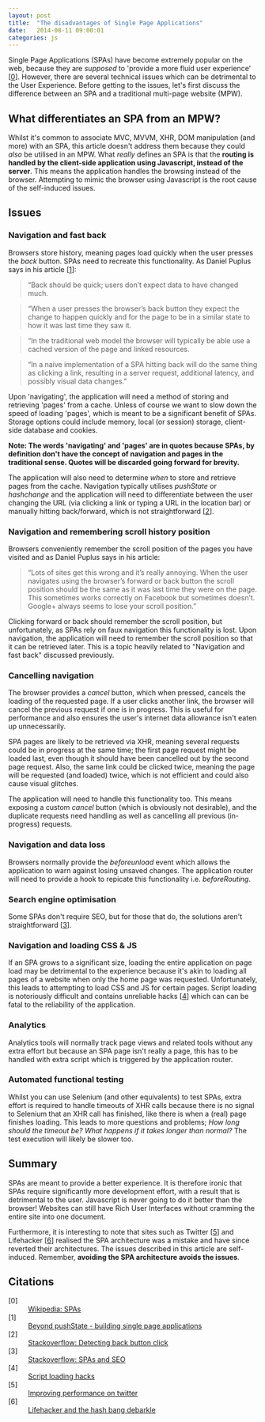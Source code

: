 ```yaml
---
layout: post
title:  "The disadvantages of Single Page Applications"
date:   2014-08-11 09:00:01
categories: js
---
```


Single Page Applications (SPAs) have become extremely popular on the web, because they are *supposed* to 'provide a more fluid user experience' [[0](#ref0)]. However, there are several technical issues which can be detrimental to the User Experience. Before getting to the issues, let's first discuss the difference between an SPA and a traditional multi-page website (MPW).

## What differentiates an SPA from an MPW?

Whilst it's common to associate MVC, MVVM, XHR, DOM manipulation (and more) with an SPA, this article doesn't address them because they could *also* be utilised in an MPW. What *really* defines an SPA is that the **routing is handled by the client-side application using Javascript, instead of the server**. This means the application handles the browsing instead of the browser. Attempting to mimic the browser using Javascript is the root cause of the self-induced issues.

## Issues

### Navigation and fast back

Browsers store history, meaning pages load quickly when the user presses the *back* button. SPAs need to recreate this functionality. As Daniel Puplus says in his article [[1](#ref1)]:

> &ldquo;Back should be quick; users don’t expect data to have changed much.

> &ldquo;When a user presses the browser’s back button they expect the change to happen quickly and for the page to be in a similar state to how it was last time they saw it.

> &ldquo;In the traditional web model the browser will typically be able use a cached version of the page and linked resources.

> &ldquo;In a naive implementation of a SPA hitting back will do the same thing as clicking a link, resulting in a server request, additional latency, and possibly visual data changes.&rdquo;

Upon 'navigating', the application will need a method of storing and retrieving 'pages' from a cache. Unless of course we want to slow down the speed of loading 'pages', which is meant to be a significant benefit of SPAs. Storage options could include memory, local (or session) storage, client-side database and cookies.

**Note: The words 'navigating' and 'pages' are in quotes because SPAs, by definition don't have the concept of navigation and pages in the traditional sense. Quotes will be discarded going forward for brevity.**

The application will also need to determine *when* to store and retrieve pages from the cache. Navigation typically utilises *pushState* or *hashchange* and the application will need to differentiate between the user changing the URL (via clicking a link or typing a URL in the location bar) or manually hitting back/forward, which is not straightforward [[2](#ref2)].

### Navigation and remembering scroll history position

Browsers conveniently remember the scroll position of the pages you have visited and as Daniel Puplus says in his article:

> &ldquo;Lots of sites get this wrong and it’s really annoying. When the user navigates using the browser’s forward or back button the scroll position should be the same as it was last time they were on the page. This sometimes works correctly on Facebook but sometimes doesn’t. Google+ always seems to lose your scroll position.&rdquo;

Clicking forward or back should remember the scroll position, but unfortunately, as SPAs rely on faux navigation this functionality is lost. Upon navigation, the application will need to remember the scroll position so that it can be retrieved later. This is a topic heavily related to "Navigation and fast back" discussed previously.

### Cancelling navigation

The browser provides a *cancel* button, which when pressed, cancels the loading of the requested page. If a user clicks another link, the browser will cancel the previous request if one is in progress. This is useful for performance and also ensures the user's internet data allowance isn't eaten up unnecessarily.

SPA pages are likely to be retrieved via XHR, meaning several requests could be in progress at the same time; the first page request might be loaded last, even though it should have been cancelled out by the second page request. Also, the same link could be clicked twice, meaning the page will be requested (and loaded) twice, which is not efficient and could also cause visual glitches.

The application will need to handle this functionality too. This means exposing a custom *cancel* button (which is obviously not desirable), and the duplicate requests need handling as well as cancelling all previous (in-progress) requests.

### Navigation and data loss

Browsers normally provide the *beforeunload* event which allows the application to warn against losing unsaved changes. The application router will need to provide a hook to repicate this functionality i.e. *beforeRouting*.

### Search engine optimisation

Some SPAs don't require SEO, but for those that do, the solutions aren't straightforward [[3](#ref3)].

### Navigation and loading CSS &amp; JS

If an SPA grows to a significant size, loading the entire application on page load may be detrimental to the experience because it's akin to loading all pages of a website when only the home page was requested. Unfortunately, this leads to attempting to load CSS and JS for certain pages. Script loading is notoriously difficult and contains unreliable hacks [[4](#ref4)] which can can be fatal to the reliability of the application.

### Analytics

Analytics tools will normally track page views and related tools without any extra effort but because an SPA page isn't really a page, this has to be handled with extra script which is triggered by the application router.

### Automated functional testing

Whilst you can use Selenium (and other equivalents) to test SPAs, extra effort is required to handle timeouts of XHR calls because there is no signal to Selenium that an XHR call has finished, like there is when a (real) page finishes loading. This leads to more questions and problems; *How long should the timeout be? What happens if it takes longer than normal?* The test execution will likely be slower too.

## Summary

SPAs are meant to provide a better experience. It is therefore ironic that SPAs require significantly more development effort, with a result that is detrimental to the user. Javascript is never going to do it better than the browser! Websites can still have Rich User Interfaces without cramming the entire site into one document.

Furthermore, it is interesting to note that sites such as Twitter [[5](#ref5)] and Lifehacker [[6](#ref6)] realised the SPA architecture was a mistake and have since reverted their architectures. The issues described in this article are self-induced. Remember, **avoiding the SPA architecture avoids the issues**.

## Citations

<dl>
	<dt class="citation" id="ref0">[0]</dt>
	<dd><a href="http://en.wikipedia.org/wiki/Single-page_application">Wikipedia: SPAs</a></dd>
	<dt class="citation" class="citation" id="ref1"><a name="ref1"></a>[1]</dt>
    <dd><a href="https://medium.com/joys-of-javascript/4353246f4480">Beyond pushState - building single page applications</a></dd>
	<dt class="citation" class="citation" id="ref2"><a name="ref2"></a>[2]</dt>
	<dd><a href="http://stackoverflow.com/questions/2008806/how-to-detect-if-the-user-clicked-the-back-button">Stackoverflow: Detecting back button click</a></dd>
	<dt class="citation" class="citation" id="ref3"><a name="ref3"></a>[3]</dt>
	<dd><a href="http://stackoverflow.com/questions/7549306/single-page-js-websites-and-seo">Stackoverflow: SPAs and SEO</a></dd>
	<dt class="citation" class="citation" id="ref4"><a name="ref4"></a>[4]</dt>
	<dd><a href="http://blog.getify.com/labjs-script-loading-the-way-it-should-be/">Script loading hacks</a></dd>
    <dt class="citation" class="citation" id="ref5"><a name="ref5"></a>[5]</dt>
    <dd><a href="https://blog.twitter.com/2012/improving-performance-on-twittercom">Improving performance on twitter</a></dd>
    <dt class="citation" class="citation" id="ref6"><a name="ref6"></a>[6]</dt>
    <dd><a href="http://isolani.co.uk/blog/javascript/BreakingTheWebWithHashBangs">Lifehacker and the hash bang debarkle</a></dd>
</dl>